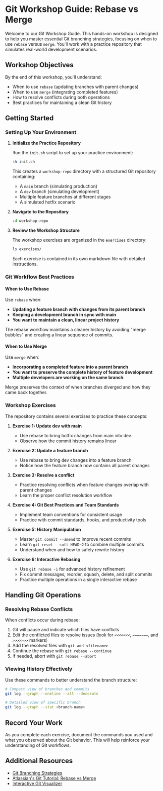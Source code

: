 # Git Workshop Guide: Rebase vs Merge

Welcome to our Git Workshop Guide. This hands-on workshop is designed to help you master essential Git branching strategies, focusing on when to use `rebase` versus `merge`. You'll work with a practice repository that simulates real-world development scenarios.

## Workshop Objectives

By the end of this workshop, you'll understand:
- When to use `rebase` (updating branches with parent changes)
- When to use `merge` (integrating completed features)
- How to resolve conflicts during both operations
- Best practices for maintaining a clean Git history

## Getting Started

### Setting Up Your Environment

1. **Initialize the Practice Repository**

   Run the `init.sh` script to set up your practice environment:

   ```sh
   sh init.sh
   ```

   This creates a `workshop-repo` directory with a structured Git repository containing:
   - A `main` branch (simulating production)
   - A `dev` branch (simulating development)
   - Multiple feature branches at different stages
   - A simulated hotfix scenario

2. **Navigate to the Repository**

   ```sh
   cd workshop-repo
   ```

3. **Review the Workshop Structure**

   The workshop exercises are organized in the `exercises` directory:

   ```sh
   ls exercises/
   ```

   Each exercise is contained in its own markdown file with detailed instructions.

### Git Workflow Best Practices

#### When to Use Rebase

Use `rebase` when:
- **Updating a feature branch with changes from its parent branch**
- **Keeping a development branch in sync with main**
- **You want to maintain a clean, linear project history**

The rebase workflow maintains a cleaner history by avoiding "merge bubbles" and creating a linear sequence of commits.

#### When to Use Merge

Use `merge` when:
- **Incorporating a completed feature into a parent branch**
- **You want to preserve the complete history of feature development**
- **Multiple developers are working on the same branch**

Merge preserves the context of when branches diverged and how they came back together.

### Workshop Exercises

The repository contains several exercises to practice these concepts:

1. **Exercise 1: Update dev with main**
   - Use rebase to bring hotfix changes from main into dev
   - Observe how the commit history remains linear

2. **Exercise 2: Update a feature branch**
   - Use rebase to bring dev changes into a feature branch
   - Notice how the feature branch now contains all parent changes

3. **Exercise 3: Resolve a conflict**
   - Practice resolving conflicts when feature changes overlap with parent changes
   - Learn the proper conflict resolution workflow

4. **Exercise 4: Git Best Practices and Team Standards**
   - Implement team conventions for consistent usage 
   - Practice with commit standards, hooks, and productivity tools

5. **Exercise 5: History Manipulation**
   - Master `git commit --amend` to improve recent commits
   - Learn `git reset --soft HEAD~2` to combine multiple commits
   - Understand when and how to safely rewrite history

6. **Exercise 6: Interactive Rebasing**
   - Use `git rebase -i` for advanced history refinement
   - Fix commit messages, reorder, squash, delete, and split commits
   - Practice multiple operations in a single interactive rebase

## Handling Git Operations

### Resolving Rebase Conflicts

When conflicts occur during rebase:

1. Git will pause and indicate which files have conflicts
2. Edit the conflicted files to resolve issues (look for `<<<<<<<`, `=======`, and `>>>>>>>` markers)
3. Add the resolved files with `git add <filename>`
4. Continue the rebase with `git rebase --continue`
5. If needed, abort with `git rebase --abort`

### Viewing History Effectively

Use these commands to better understand the branch structure:

```sh
# Compact view of branches and commits
git log --graph --oneline --all --decorate

# Detailed view of specific branch
git log --graph --stat <branch-name>
```

## Record Your Work

As you complete each exercise, document the commands you used and what you observed about the Git behavior. This will help reinforce your understanding of Git workflows.

## Additional Resources

- [Git Branching Strategies](https://git-scm.com/book/en/v2/Git-Branching-Branching-Workflows)
- [Atlassian's Git Tutorial: Rebase vs Merge](https://www.atlassian.com/git/tutorials/merging-vs-rebasing)
- [Interactive Git Visualizer](https://git-school.github.io/visualizing-git/)
